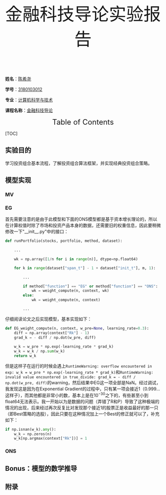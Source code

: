 <center style = "font-size: 4em">金融科技导论实验报告</center><br/><br/><br/><br/>

**姓名**：<u>陈希尧</u>

**学号**：<u>3180103012</u>

**专业**：<u>计算机科学与技术</u>

**课程名称**：<u>金融科技导论</u>

<center style = "font-size: 1.7em">Table of Contents</center>

[TOC]

## 实验目的

学习投资组合基本流程，了解投资组合算法框架，并实现经典投资组合策略。

## 模型实现

### MV

### EG

首先需要注意的是由于此模型和下面的ONS模型都是基于资本增长理论的，所以在计算权值时除了市场和投资产品本身的数据，还需要旧的权重信息，因此要稍微修改一下"\_\_init\_\_.py"中的接口：

```python
def runPortfolio(stocks, portfolio, method, dataset):
    
    ...

    wk = np.array([1/n for i in range(n)], dtype=np.float64)

    for k in range(dataset["span_t"] - 1 + dataset["init_t"], m, 1):
        
        ...

        if method["function"] == "EG" or method["function"] == "ONS":
            wk = weight_compute(n, context, wk)
        else:
            wk = weight_compute(n, context)

        ...
```

仔细阅读论文之后实现模型，基本实现如下：

```python
def EG_weight_compute(n, context, w_pre=None, learning_rate=0.3):
    diff = np.array(context["Rk"] - 1)
    grad_k = - diff / np.dot(w_pre, diff)
    
    w_k = w_pre * np.exp(-learning_rate * grad_k)
    w_k = w_k / np.sum(w_k)
    return w_k
```

但是这样子在运行的时候会遇上`RuntimeWarning: overflow encountered in exp: w_k = w_pre * np.exp(-learning_rate * grad_k)`和`RuntimeWarning: invalid value encountered in true_divide: grad_k = - diff / np.dot(w_pre, diff)`的warning，然后结果中EG这一项全部是NaN。经过调试，我发现这是因为在Exponential Gradient的过程中，只有某一项会接近1（0.999...这样子），而其他都是非常小的数，基本上是在$10^{-30}$之下的，有些甚至小到float64无法表示。我一开始以为是数据的问题（弄错了R和P）导致了这种极端的情况的出现，后来经过再次反复比对发现那个接近1的股票正是收益最好的那一只（即Best策略的选股），因此只要在这种情况加上一个Best的修正就可以了，补充如下：

```python
if np.isnan(w_k).any():
    w_k = np.zeros(n)
    w_k[np.argmax(context["Rk"])] = 1
```

### ONS

## Bonus：模型的数学推导

## 附录

